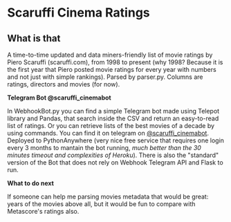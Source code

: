 # Scaruffi Cinema Ratings 
## What is that

A time-to-time updated and data miners-friendly list of movie ratings by Piero Scaruffi (scaruffi.com), from 1998 to present (why 1998? Because it is the first year that Piero posted movie ratings for every year with numbers and not just with simple rankings).
Parsed by parser.py. 
Columns are ratings, directors and movies (for now).


**Telegram Bot @scaruffi_cinemabot**

In WebhookBot.py you can find a simple Telegram bot made using Telepot library and Pandas, that search inside the CSV and return an easy-to-read list of ratings. Or you can retrieve lists of the best movies of a decade by using commands. You can find it on telegram on [@scaruffi_cinemabot](https://t.me/scaruffi_cinemabot).
Deployed to PythonAnywhere (very nice free service that requires one login every 3 months to mantain the bot running, *much better than the 30 minutes timeout and complexities of Heroku*).
There is also the "standard" version of the Bot that does not rely on Webhook Telegram API and Flask to run.

**What to do next**

If someone can help me parsing movies metadata that would be great: years of the movies above all, but it would be fun to compare with Metascore's ratings also.
